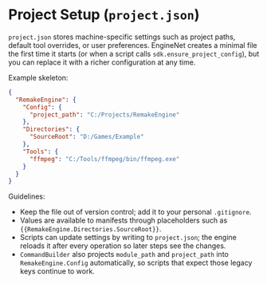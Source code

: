 # Project Setup (`project.json`)

`project.json` stores machine-specific settings such as project paths, default tool overrides, or user preferences. EngineNet creates a minimal file the first time it starts (or when a script calls `sdk.ensure_project_config`), but you can replace it with a richer configuration at any time.

Example skeleton:

```json
{
  "RemakeEngine": {
    "Config": {
      "project_path": "C:/Projects/RemakeEngine"
    },
    "Directories": {
      "SourceRoot": "D:/Games/Example"
    },
    "Tools": {
      "ffmpeg": "C:/Tools/ffmpeg/bin/ffmpeg.exe"
    }
  }
}
```

Guidelines:
- Keep the file out of version control; add it to your personal `.gitignore`.
- Values are available to manifests through placeholders such as `{{RemakeEngine.Directories.SourceRoot}}`.
- Scripts can update settings by writing to `project.json`; the engine reloads it after every operation so later steps see the changes.
- `CommandBuilder` also projects `module_path` and `project_path` into `RemakeEngine.Config` automatically, so scripts that expect those legacy keys continue to work.
